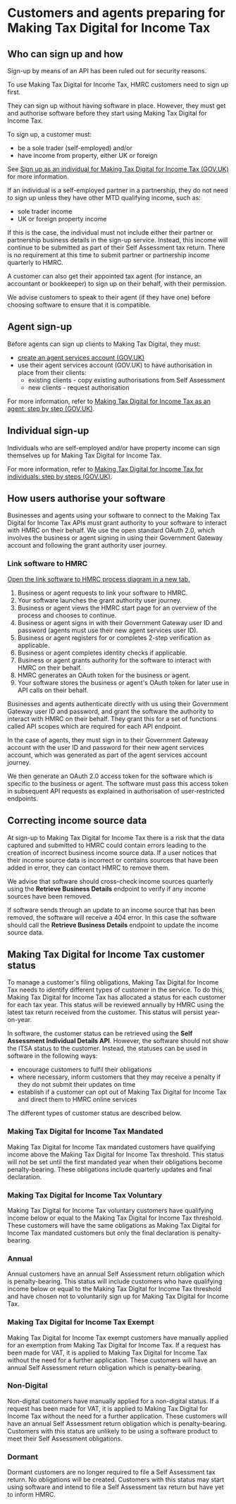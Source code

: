 # Customers and agents preparing for Making Tax Digital for Income Tax

## Who can sign up and how

Sign-up by means of an API has been ruled out for security reasons.

To use Making Tax Digital for Income Tax, HMRC customers need to sign up first.

They can sign up without having software in place. However, they must get and authorise software before they start using Making Tax Digital for Income Tax.

To sign up, a customer must:

- be a sole trader (self-employed) and/or
- have income from property, either UK or foreign

See [Sign up as an individual for Making Tax Digital for Income Tax (GOV.UK)](https://www.gov.uk/guidance/sign-up-your-business-for-making-tax-digital-for-income-tax) for more information.

If an individual is a self-employed partner in a partnership, they do not need to sign up unless they have other MTD qualifying income, such as:

- sole trader income
- UK or foreign property income

If this is the case, the individual must not include either their partner or partnership business details in the sign-up service. Instead, this income will continue to be submitted as part of their Self Assessment tax return. There is no requirement at this time to submit partner or partnership income quarterly to HMRC.

A customer can also get their appointed tax agent (for instance, an accountant or bookkeeper) to sign up on their behalf, with their permission.

We advise customers to speak to their agent (if they have one) before choosing software to ensure that it is compatible.

## Agent sign-up

Before agents can sign up clients to Making Tax Digital, they must:

- [create an agent services account (GOV.UK)](https://www.gov.uk/guidance/get-an-hmrc-agent-services-account)
- use their agent services account (GOV.UK) to have authorisation in place from their clients:
  - existing clients - copy existing authorisations from Self Assessment
  - new clients - request authorisation

For more information, refer to [Making Tax Digital for Income Tax as an agent: step by step (GOV.UK)](https://www.gov.uk/guidance/making-tax-digital-for-income-tax-as-an-agent-step-by-step).

## Individual sign-up

Individuals who are self-employed and/or have property income can sign themselves up for Making Tax Digital for Income Tax.

For more information, refer to [Making Tax Digital for Income Tax for individuals: step by steps (GOV.UK)](https://www.gov.uk/guidance/making-tax-digital-for-income-tax-step-by-step).

## How users authorise your software

Businesses and agents using your software to connect to the Making Tax Digital for Income Tax APIs must grant authority to your software to interact with HMRC on their behalf. We use the open standard OAuth 2.0, which involves the business or agent signing in using their Government Gateway account and following the grant authority user journey.

### Link software to HMRC

[Open the link software to HMRC process diagram in a new tab.](#)

1. Business or agent requests to link your software to HMRC.
2. Your software launches the grant authority user journey.
3. Business or agent views the HMRC start page for an overview of the process and chooses to continue.
4. Business or agent signs in with their Government Gateway user ID and password (agents must use their new agent services user ID).
5. Business or agent registers for or completes 2-step verification as applicable.
6. Business or agent completes identity checks if applicable.
7. Business or agent grants authority for the software to interact with HMRC on their behalf.
8. HMRC generates an OAuth token for the business or agent.
9. Your software stores the business or agent's OAuth token for later use in API calls on their behalf.

Businesses and agents authenticate directly with us using their Government Gateway user ID and password, and grant the software the authority to interact with HMRC on their behalf. They grant this for a set of functions called API scopes which are required for each API endpoint.

In the case of agents, they must sign in to their Government Gateway account with the user ID and password for their new agent services account, which was generated as part of the agent services account journey.

We then generate an OAuth 2.0 access token for the software which is specific to the business or agent. The software must pass this access token in subsequent API requests as explained in authorisation of user-restricted endpoints.

## Correcting income source data

At sign-up to Making Tax Digital for Income Tax there is a risk that the data captured and submitted to HMRC could contain errors leading to the creation of incorrect business income source data. If a user notices that their income source data is incorrect or contains sources that have been added in error, they can contact HMRC to remove them.

We advise that software should cross-check income sources quarterly using the **Retrieve Business Details** endpoint to verify if any income sources have been removed.

If software sends through an update to an income source that has been removed, the software will receive a 404 error. In this case the software should call the **Retrieve Business Details** endpoint to update the income source data.

## Making Tax Digital for Income Tax customer status

To manage a customer's filing obligations, Making Tax Digital for Income Tax needs to identify different types of customer in the service. To do this, Making Tax Digital for Income Tax has allocated a status for each customer for each tax year. This status will be reviewed annually by HMRC using the latest tax return received from the customer. This status will persist year-on-year.

In software, the customer status can be retrieved using the **Self Assessment Individual Details API**. However, the software should not show the ITSA status to the customer. Instead, the statuses can be used in software in the following ways:

- encourage customers to fulfil their obligations
- where necessary, inform customers that they may receive a penalty if they do not submit their updates on time
- establish if a customer can opt out of Making Tax Digital for Income Tax and direct them to HMRC online services

The different types of customer status are described below.

### Making Tax Digital for Income Tax Mandated

Making Tax Digital for Income Tax mandated customers have qualifying income above the Making Tax Digital for Income Tax threshold. This status will not be set until the first mandated year when their obligations become penalty-bearing. These obligations include quarterly updates and final declaration.

### Making Tax Digital for Income Tax Voluntary

Making Tax Digital for Income Tax voluntary customers have qualifying income below or equal to the Making Tax Digital for Income Tax threshold. These customers will have the same obligations as Making Tax Digital for Income Tax mandated customers but only the final declaration is penalty-bearing.

### Annual

Annual customers have an annual Self Assessment return obligation which is penalty-bearing. This status will include customers who have qualifying income below or equal to the Making Tax Digital for Income Tax threshold and have chosen not to voluntarily sign up for Making Tax Digital for Income Tax.

### Making Tax Digital for Income Tax Exempt

Making Tax Digital for Income Tax exempt customers have manually applied for an exemption from Making Tax Digital for Income Tax. If a request has been made for VAT, it is applied to Making Tax Digital for Income Tax without the need for a further application. These customers will have an annual Self Assessment return obligation which is penalty-bearing.

### Non-Digital

Non-digital customers have manually applied for a non-digital status. If a request has been made for VAT, it is applied to Making Tax Digital for Income Tax without the need for a further application. These customers will have an annual Self Assessment return obligation which is penalty-bearing. Customers with this status are unlikely to be using a software product to meet their Self Assessment obligations.

### Dormant

Dormant customers are no longer required to file a Self Assessment tax return. No obligations will be created. Customers with this status may start using software and intend to file a Self Assessment tax return but have yet to inform HMRC.